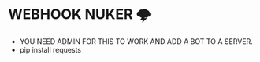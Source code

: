 # WEBHOOK NUKER 🌩️

- YOU NEED ADMIN FOR THIS TO WORK AND ADD A BOT TO A SERVER.
- pip install requests
  
